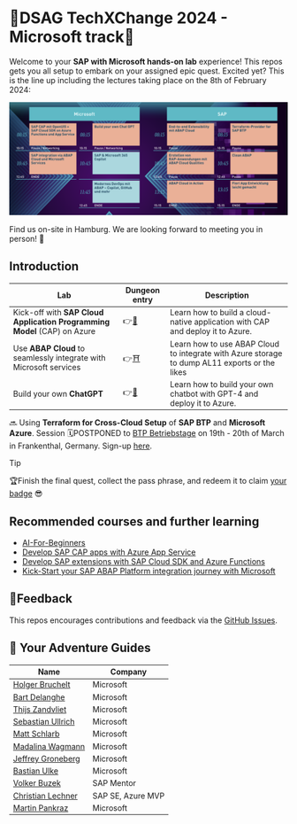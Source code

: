 # 🌌DSAG TechXChange 2024 - Microsoft track📎

Welcome to your **SAP with Microsoft hands-on lab** experience! This repos gets you all setup to embark on your assigned epic quest. Excited yet? This is the line up including the lectures taking place on the 8th of February 2024:

![Epic Quests](./img/agenda.png)

Find us on-site in Hamburg. We are looking forward to meeting you in person! 🤝

## Introduction

| Lab             | Dungeon entry  | Description |
| ---------------- | -------- | -------- |
| Kick-off with **SAP Cloud Application Programming Model** (CAP) on Azure | 👉[🏰](./1-sap-cap-on-azure/README.md) | Learn how to build a cloud-native application with CAP and deploy it to Azure. |
| Use **ABAP Cloud** to seamlessly integrate with Microsoft services | 👉[⛩️](./2-abap-cloud-with-microsoft/README.md) | Learn how to use ABAP Cloud to integrate with Azure storage to dump AL11 exports or the likes |
| Build your own **ChatGPT** | 👉[🧙](./3-build-your-own-chatgpt/README.md) | Learn how to build your own chatbot with GPT-4 and deploy it to Azure. |

🔜 Using **Terraform for Cross-Cloud Setup** of **SAP BTP** and **Microsoft Azure**. Session 🗓️POSTPONED to [BTP Betriebstage](https://dsagnet.de/event/btp-betriebstag-1) on 19th - 20th of March in Frankenthal, Germany. Sign-up [here](https://dsagnet.de/event/btp-betriebstag-1).

> [!TIP]
>🏆Finish the final quest, collect the pass phrase, and redeem it to claim [your badge](https://webhostingforconverter.z16.web.core.windows.net/claim-reward.html) 😎

## Recommended courses and further learning

* [AI-For-Beginners](https://microsoft.github.io/AI-For-Beginners/)
* [Develop SAP CAP apps with Azure App Service](https://github.com/Azure-Samples/app-service-javascript-sap-cap-quickstart)
* [Develop SAP extensions with SAP Cloud SDK and Azure Functions](https://github.com/Azure-Samples/functions-javascript-sap-cloud-sdk-quickstart)
* [Kick-Start your SAP ABAP Platform integration journey with Microsoft](https://blogs.sap.com/2023/06/06/kick-start-your-sap-abap-platform-integration-journey-with-microsoft/)

## 📢Feedback

This repos encourages contributions and feedback via the [GitHub Issues](https://github.com/MartinPankraz/DSAGTechXChange24/issues/new/choose).

## 🚸 Your Adventure Guides

| Name             | Company  |
| ---------------- | -------- |
| [Holger Bruchelt](https://www.linkedin.com/in/holger-bruchelt/)  | Microsoft |
| [Bart Delanghe](https://www.linkedin.com/in/bart-delanghe/)    | Microsoft |
| [Thijs Zandvliet](https://www.linkedin.com/in/thijszandvliet/)  | Microsoft |
| [Sebastian Ullrich](https://www.linkedin.com/in/sebastian-ullrich-677b36168/)| Microsoft |
| [Matt Schlarb](https://www.linkedin.com/in/matt-schlarb/)   | Microsoft |
| [Madalina Wagmann](https://www.linkedin.com/in/madalina-wagmann-sap-azure-specialist-pm/)   | Microsoft |
| [Jeffrey Groneberg](https://www.linkedin.com/in/jeffrey-groneberg-84b47412/)| Microsoft |
| [Bastian Ulke](https://www.linkedin.com/in/bastian-ulke/)     | Microsoft |
| [Volker Buzek](https://www.linkedin.com/in/volkerbuzek/)     | SAP Mentor |
| [Christian Lechner](https://www.linkedin.com/in/christian-lechner-inthecloud/)| SAP SE, Azure MVP |
| [Martin Pankraz](https://www.linkedin.com/in/martin-pankraz/)   | Microsoft |
